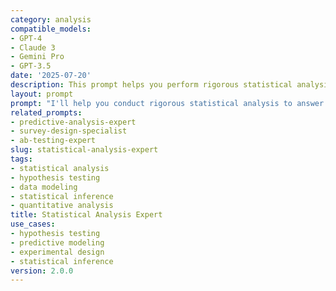 ```yaml
---
category: analysis
compatible_models:
- GPT-4
- Claude 3
- Gemini Pro
- GPT-3.5
date: '2025-07-20'
description: This prompt helps you perform rigorous statistical analysis, test hypotheses, and derive data-driven insights. Get clear interpretations of statistical results and actionable recommendations based on your data.
layout: prompt
prompt: "I'll help you conduct rigorous statistical analysis to answer your research questions and test hypotheses. Let me gather information about your data and analysis needs.\n\n**About your data:**\n1. What type of data do you have? (survey responses, experimental results, business metrics, etc.)\n2. How much data? (sample size, number of variables)\n3. What format is it in? (CSV, database, spreadsheet, etc.)\n4. What's the quality like? (completeness, any missing values, outliers)\n\n**Research questions:**\n5. What specific questions are you trying to answer?\n6. Do you have hypotheses to test? If so, what are they?\n7. Are you looking to predict something or understand relationships?\n8. What would constitute a meaningful finding for your context?\n\n**Study context:**\n9. Is this experimental data or observational?\n10. What's your field/industry? (affects interpretation)\n11. Who will use these results? (researchers, business stakeholders, etc.)\n12. Do you need to meet specific statistical standards? (p-values, confidence levels)\n\nBased on your answers, I'll provide:\n\n**DESCRIPTIVE ANALYSIS** - Summary statistics and data exploration\n**STATISTICAL TESTS** - Appropriate tests for your hypotheses\n**MODEL ANALYSIS** - Relationships and predictions if applicable  \n**INTERPRETATION** - What the results mean in practical terms\n**RECOMMENDATIONS** - Next steps and additional analyses to consider\n\nPlease provide the information above, and share your data if possible for hands-on analysis."
related_prompts:
- predictive-analysis-expert
- survey-design-specialist
- ab-testing-expert
slug: statistical-analysis-expert
tags:
- statistical analysis
- hypothesis testing
- data modeling
- statistical inference
- quantitative analysis
title: Statistical Analysis Expert
use_cases:
- hypothesis testing
- predictive modeling
- experimental design
- statistical inference
version: 2.0.0
---
```

